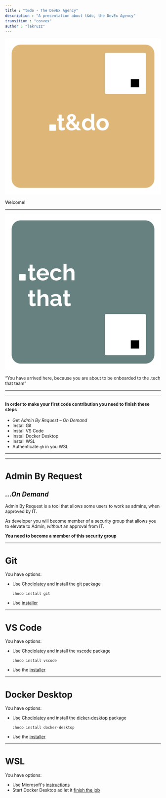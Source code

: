 ```yaml
---
title : "t&do - The DevEx Agency"
description : "A presentation about t&do, the DevEx Agency"
transition : "convex"
author : "lakruzz"
---
```

<!-- .slide: data-background="#64505a" -->

![.t&do](./assets/t&do.png) <!-- .element style="height: 180px; margin: 0 auto 4rem auto; background: transparent;" -->

Welcome!
<!-- .element style="color:white;" -->

---

<!-- .slide: data-background="#af9eb5" -->

![.tt](./assets/techthat.png) <!-- .element style="height: 180px; margin: 0 auto 4rem auto; background: transparent;" -->

<q>You have arrived here, because you are about to be onboarded to the .tech that team</q>
<!-- .element style="color:white;" -->

---
---

#### In order to make your first code contribution you need to finish these steps 

- Get _Admin By Request – On Demand_
- Install Git
- Install VS Code
- Install Docker Desktop
- Install WSL
- Authenticate `gh` in you WSL

---
---

# Admin By Request
## _...On Demand_

Admin By Request is a tool that allows some users to work as admins, when approved by IT.

As developer you will become member of a security group that allows you to elevate to Admin, _without_ an approval from IT.

**You need to become a member of this security group**

---

# Git

You have options:

- Use [Choclolatey](https://chocolatey.org/install) and install the [git](https://community.chocolatey.org/packages/git) package<br/>
  ```shell
  choco install git
  ```
- Use [installer](https://git-scm.com/downloads/win)

---

# VS Code 

You have options:

- Use [Choclolatey](https://chocolatey.org/install) and install the [vscode](https://community.chocolatey.org/packages/vscode) package<br/>
  ```shell
  choco install vscode
  ```
- Use the [installer](https://code.visualstudio.com/download)

---

# Docker Desktop

You have options:

- Use [Choclolatey](https://chocolatey.org/install) and install the [dicker-desktop](https://community.chocolatey.org/packages/docker-desktop) package<br/>
  ```shell
  choco install docker-desktop
  ```
- Use the [installer](https://docs.docker.com/desktop/setup/install/windows-install/)

---

# WSL

You have options:

- Use Microsoft's [instructions](https://learn.microsoft.com/en-us/windows/wsl/install)
- Start Docker Desktop ad let it [finish the job](https://docs.docker.com/desktop/features/wsl/)